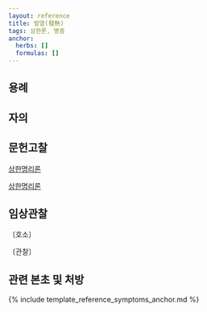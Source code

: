 ```yaml
---
layout: reference
title: 발열(發熱)
tags: 상한론, 병증
anchor:
  herbs: []
  formulas: []
---
```



## 용례



## 자의



## 문헌고찰

[상한명리론]({{site.baseurl}}{{reference/Books/Etc/상한명리론}}#발열)

[상한명리론]({{site.baseurl}}{{reference/Books/Etc/상한명리론}}#조열)


## 임상관찰



〔호소〕



〔관찰〕




## 관련 본초 및 처방


{% include template_reference_symptoms_anchor.md %}
